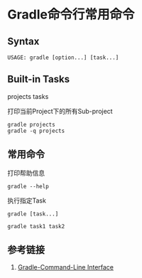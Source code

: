 # Gradle命令行常用命令


## Syntax

```
USAGE: gradle [option...] [task...]
```


## Built-in Tasks

projects
tasks

打印当前Project下的所有Sub-project
```
gradle projects
gradle -q projects
```


## 常用命令

打印帮助信息
```
gradle --help
```


执行指定Task
```
gradle [task...]

gradle task1 task2
```


## 参考链接
1. [Gradle-Command-Line Interface](https://docs.gradle.org/current/userguide/command_line_interface.html)